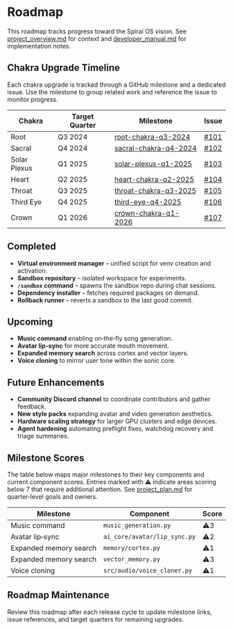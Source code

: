 # Roadmap

This roadmap tracks progress toward the Spiral OS vision. See
[project_overview.md](project_overview.md) for context and
[developer_manual.md](developer_manual.md) for implementation notes.

## Chakra Upgrade Timeline

Each chakra upgrade is tracked through a GitHub milestone and a dedicated issue.
Use the milestone to group related work and reference the issue to monitor
progress.

| Chakra | Target Quarter | Milestone | Issue |
| --- | --- | --- | --- |
| Root | Q3 2024 | [root-chakra-q3-2024](https://github.com/DINGIRABZU/ABZU/milestone/root-chakra-q3-2024) | [#101](https://github.com/DINGIRABZU/ABZU/issues/101) |
| Sacral | Q4 2024 | [sacral-chakra-q4-2024](https://github.com/DINGIRABZU/ABZU/milestone/sacral-chakra-q4-2024) | [#102](https://github.com/DINGIRABZU/ABZU/issues/102) |
| Solar Plexus | Q1 2025 | [solar-plexus-q1-2025](https://github.com/DINGIRABZU/ABZU/milestone/solar-plexus-q1-2025) | [#103](https://github.com/DINGIRABZU/ABZU/issues/103) |
| Heart | Q2 2025 | [heart-chakra-q2-2025](https://github.com/DINGIRABZU/ABZU/milestone/heart-chakra-q2-2025) | [#104](https://github.com/DINGIRABZU/ABZU/issues/104) |
| Throat | Q3 2025 | [throat-chakra-q3-2025](https://github.com/DINGIRABZU/ABZU/milestone/throat-chakra-q3-2025) | [#105](https://github.com/DINGIRABZU/ABZU/issues/105) |
| Third Eye | Q4 2025 | [third-eye-q4-2025](https://github.com/DINGIRABZU/ABZU/milestone/third-eye-q4-2025) | [#106](https://github.com/DINGIRABZU/ABZU/issues/106) |
| Crown | Q1 2026 | [crown-chakra-q1-2026](https://github.com/DINGIRABZU/ABZU/milestone/crown-chakra-q1-2026) | [#107](https://github.com/DINGIRABZU/ABZU/issues/107) |

## Completed

- **Virtual environment manager** – unified script for venv creation and
  activation.
- **Sandbox repository** – isolated workspace for experiments.
- **`/sandbox` command** – spawns the sandbox repo during chat sessions.
- **Dependency installer** – fetches required packages on demand.
- **Rollback runner** – reverts a sandbox to the last good commit.

## Upcoming

- **Music command** enabling on‑the‑fly song generation.
- **Avatar lip‑sync** for more accurate mouth movement.
- **Expanded memory search** across cortex and vector layers.
- **Voice cloning** to mirror user tone within the sonic core.

## Future Enhancements

- **Community Discord channel** to coordinate contributors and gather feedback.
- **New style packs** expanding avatar and video generation aesthetics.
- **Hardware scaling strategy** for larger GPU clusters and edge devices.
- **Agent hardening** automating preflight fixes, watchdog recovery and triage summaries.

## Milestone Scores

The table below maps major milestones to their key components and current
component scores. Entries marked with ⚠️ indicate areas scoring below 7
that require additional attention. See [project_plan.md](project_plan.md) for
quarter‑level goals and owners.

| Milestone | Component | Score |
| --- | --- | --- |
| Music command | `music_generation.py` | ⚠️3 |
| Avatar lip‑sync | `ai_core/avatar/lip_sync.py` | ⚠️2 |
| Expanded memory search | `memory/cortex.py` | ⚠️1 |
| Expanded memory search | `vector_memory.py` | ⚠️3 |
| Voice cloning | `src/audio/voice_cloner.py` | ⚠️1 |

## Roadmap Maintenance

Review this roadmap after each release cycle to update milestone links,
issue references, and target quarters for remaining upgrades.
